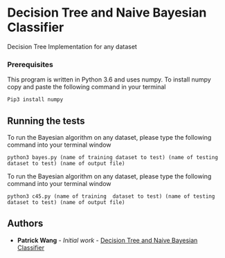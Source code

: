 # Decision Tree and Naive Bayesian Classifier

Decision Tree Implementation for any dataset

### Prerequisites
This program is written in Python 3.6 and uses numpy. To install numpy copy and paste the following command in your terminal
```
Pip3 install numpy
```

## Running the tests

To run the Bayesian algorithm on any dataset, please type the following command into your terminal window
```
python3 bayes.py (name of training dataset to test) (name of testing dataset to test) (name of output file)
```
To run the Bayesian algorithm on any dataset, please type the following command into your terminal window
```
python3 c45.py (name of training  dataset to test) (name of testing dataset to test) (name of output file)
```

## Authors

* **Patrick Wang** - *Initial work* - [Decision Tree and Naive Bayesian Classifier](https://github.com/patrickkingg/Decision-Tree-and-Naive-Bayesian-Classifier)


